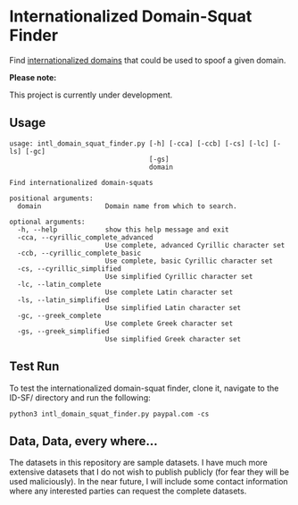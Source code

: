 # Internationalized Domain-Squat Finder

Find [internationalized domains](https://en.wikipedia.org/wiki/Internationalized_domain_name "Internationalized Domains") that could be used to spoof a given domain.

**Please note:**

This project is currently under development.

## Usage

```
usage: intl_domain_squat_finder.py [-h] [-cca] [-ccb] [-cs] [-lc] [-ls] [-gc]
                                   [-gs]
                                   domain

Find internationalized domain-squats

positional arguments:
  domain                Domain name from which to search.

optional arguments:
  -h, --help            show this help message and exit
  -cca, --cyrillic_complete_advanced
                        Use complete, advanced Cyrillic character set
  -ccb, --cyrillic_complete_basic
                        Use complete, basic Cyrillic character set
  -cs, --cyrillic_simplified
                        Use simplified Cyrillic character set
  -lc, --latin_complete
                        Use complete Latin character set
  -ls, --latin_simplified
                        Use simplified Latin character set
  -gc, --greek_complete
                        Use complete Greek character set
  -gs, --greek_simplified
                        Use simplified Greek character set
```

## Test Run

To test the internationalized domain-squat finder, clone it, navigate to the ID-SF/ directory and run the following:

`python3 intl_domain_squat_finder.py paypal.com -cs`

## Data, Data, every where...

The datasets in this repository are sample datasets.  I have much more extensive datasets that I do not wish to publish publicly (for fear they will be used maliciously).  In the near future, I will include some contact information where any interested parties can request the complete datasets.
